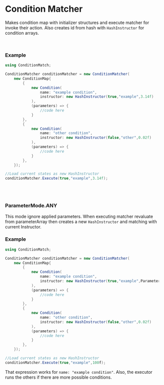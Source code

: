 # Condition Matcher

Makes condition map with initializer structures and execute matcher for invoke their action. Also creates id from hash with `HashInstructor` for condition arrays.

<br>

### Example
```csharp
using ConditionMatch;

ConditionMatcher conditionMatcher = new ConditionMatcher(
    new ConditionMap{
        {
            new Condition(
                name: "example condition",
                instructor: new HashInstructor(true,"example",3.14f)
            ),
            (parameters) => {
                //code here
            }
        },
        {
            new Condition(
                name: "other condition",
                instructor: new HashInstructor(false,"other",0.02f)
            ),
            (parameters) => {
                //code here
            }
        },
    });

//Load current states as new HashInstructor
conditionMatcher.Execute(true,"example",3.14f);

```

<br>
<br>

### ParameterMode.ANY


This mode ignore applied parameters. When executing matcher revaluate from parameterArray then creates a new `HashInstructor` and matching with current Instructor.

### Example

```csharp
using ConditionMatch;

ConditionMatcher conditionMatcher = new ConditionMatcher(
    new ConditionMap{
        {
            new Condition(
                name: "example condition",
                instructor: new HashInstructor(true,"example",ParameterMode.ANY)
            ),
            (parameters) => {
                //code here
            }
        },
        {
            new Condition(
                name: "other condition",
                instructor: new HashInstructor(false,"other",0.02f)
            ),
            (parameters) => {
                //code here
            }
        },
    });

//Load current states as new HashInstructor
conditionMatcher.Execute(true,"example",100f);

```

That expression works for `name: "example condition"`. Also, the executor runs the others if there are more possible conditions.